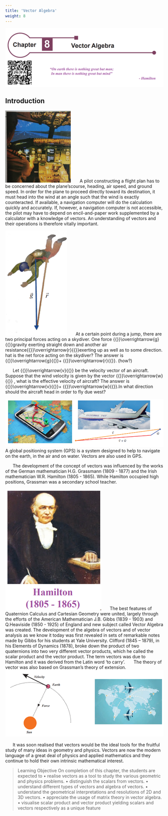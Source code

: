 ```yaml
---
title: 'Vector Algebra'
weight: 8
---
```


![alt-image](./header.png)

## Introduction 
![alt-image](imageIntroduction.PNG)
&nbsp;&nbsp;&nbsp;&nbsp;&nbsp;&nbsp;A pilot constructing a flight plan has to be concerned about the plane’scourse, heading, air speed, and ground speed. In order for the plane to proceed directly toward its destination, it must head into the wind at an angle such that the wind is exactly counteracted. If available, a navigation computer will do the calculation quickly and accurately. If, however, a navigation computer is not accessible, the pilot may have to depend on encil-and-paper work supplemented by a calculator with a knowledge of vectors. An understanding of vectors and their operations is therefore vitally important.


![alt-image](img2.PNG "float-end")
&nbsp;&nbsp;&nbsp;&nbsp;&nbsp;&nbsp;At a certain point during a jump, there are two principal forces acting on a skydiver. One force {{<katex>}}\overrightarrow{g}{{</katex>}}gravity exerting straight down and another air resistance{{<katex>}}\overrightarrow{r}{{</katex>}}exerting up as well as to some direction. hat is the net force acting on the skydiver? The answer is {{<katex>}}\overrightarrow{g}{{</katex>}}+ {{<katex>}}\overrightarrow{r}{{</katex>}}. (how?)

&nbsp;&nbsp;&nbsp;&nbsp;&nbsp;&nbsp;Let {{<katex>}}\overrightarrow{v}{{</katex>}} be the velocity vector of an aircraft. Suppose that the wind velocity is given by the vector {{<katex>}}\overrightarrow{w}{{</katex>}} , what is the effective velocity of aircraft? The answer is {{<katex>}}\overrightarrow{v}{{</katex>}}+ {{<katex>}}\overrightarrow{w}{{</katex>}}.In what direction should the aircraft head in order to fly due west?

![alt-image](FirstPage.PNG)
A global positioning system (GPS) is a system designed to help to navigate on the earth, in the air
and on water. Vectors are also used in GPS.

&nbsp;&nbsp;&nbsp;&nbsp;&nbsp;&nbsp;The development of the concept of vectors was influenced by the works of the German mathematician H.G. Grassmann (1809 - 1877) and the Irish mathematician W.R. Hamilton (1805 - 1865). While Hamilton occupied high positions, Grassman was a secondary school teacher.

![Hamilton](Hamilton.PNG "float-start")
&nbsp;&nbsp;&nbsp;&nbsp;&nbsp;&nbsp;The best features of Quaternion Calculus and Cartesian Geometry were united, largely through the efforts of the American Mathematician J.B. Gibbs (1839 - 1903) and Q.Heaviside (1850 - 1925) of England and new subject called Vector Algebra was created. The development of the algebra of vectors and of vector analysis as we know it today was first revealed in sets of remarkable notes made by Gibbs for his students at Yale University. Clifford (1845 – 1879), in his Elements of Dynamics (1878),
broke down the product of two quaternions into two very different vector products, which he called the scalar product and the vector product. The term vectors was due to Hamilton and it was derived from the Latin word ‘to carry’. 
&nbsp;&nbsp;&nbsp;&nbsp;&nbsp;&nbsp;The theory of vector was also based on Grassman’s theory of extension.
![alt-text](IntroductionPage.PNG)

&nbsp;&nbsp;&nbsp;&nbsp;&nbsp;&nbsp;It was soon realised that vectors would be the ideal tools for the fruitful study of many ideas in geometry and physics. Vectors are now the modern language of a great deal of physics and applied mathematics and they continue to hold their own intrinsic mathematical interest.

>Learning Objective
On completion of this chapter, the students are expected to
• realise vectors as a tool to study the various geometric and physics problems.
• distinguish the scalars from vectors.
• understand different types of vectors and algebra of vectors.
• understand the geometrical interpretations and resolutions of 2D and 3D vectors.
• appreciate the usage of matrix theory in vector algebra.
• visualise scalar product and vector product yielding scalars and vectors respectively as a 
unique feature